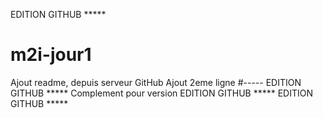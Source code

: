EDITION GITHUB *****
# m2i-jour1
Ajout readme, depuis serveur GitHub
Ajout 2eme ligne
#-----
EDITION GITHUB *****
Complement pour version
EDITION GITHUB *****
EDITION GITHUB *****

